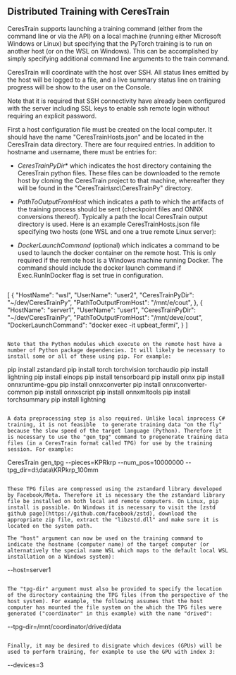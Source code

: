 ## Distributed Training with CeresTrain

CeresTrain supports launching a training command (either from the command line or via the API) on a local machine (running either Microsoft Windows or Linux) but specifying that the PyTorch training is to run on another host (or on the WSL on Windows). This can be accomplished by simply specifying additional command line arguments to the train command.

CeresTrain will coordinate with the host over SSH. All status lines emitted by the host will be logged to a file, and a live summary status line on training progress will be show to the user on the Console. 

Note that it is required that SSH connectivity have already been configured with the server including SSL keys to enable ssh remote login without requiring an explicit password.

First a host configuration file must be created on the local computer. It should have the name "CeresTrainHosts.json" and be located in the CeresTrain data directory. There are four required entries. In addition to hostname and username, there must be entries for:
* *CeresTrainPyDir** which indicates the host directory containing the CeresTrain python files. These files can be downloaded to the remote host by cloning the CeresTrain project to that machine, whereafter they will be found in the "CeresTrain\src\CeresTrainPy" directory. 

* *PathToOutputFromHost* which indicates a path to which the artifacts of the training process should be sent (checkpoint files and ONNX conversions thereof). Typically a path the local CeresTrain output directory is used. Here is an example CeresTrainHosts.json file specifying two hosts (one WSL and one a true remote Linux server):

* *DockerLaunchCommand* (optional) which indicates a command to be used to launch the docker container on the remote host. This is only required if the remote host is a Windows machine running Docker. The command should include the docker launch command if Exec.RunInDocker flag is set true in configuration.
```
```
[
  {
    "HostName": "wsl",
    "UserName": "user2",
    "CeresTrainPyDir": "~/dev/CeresTrainPy",
    "PathToOutputFromHost": "/mnt/e/cout",
  },
    {
    "HostName": "server1",
    "UserName": "user1",
    "CeresTrainPyDir": "~/dev/CeresTrainPy",
    "PathToOutputFromHost": "/mnt/deve/cout",
    "DockerLaunchCommand": "docker exec -it upbeat_fermi",
  }
]
``` 

Note that the Python modules which execute on the remote host have a number of Python package dependencies. It will likely be necessary to install some or all of these using pip. For example:
```
pip install zstandard
pip install torch torchvision torchaudio
pip install lightning
pip install einops
pip install tensorboard
pip install onnx
pip install onnxruntime-gpu
pip install onnxconverter
pip install onnxconverter-common
pip install onnxscript
pip install onnxmltools
pip install torchsummary
pip install lightning
```

A data preprocessing step is also required. Unlike local inprocess C# training, it is not feasible  to generate training data "on the fly" because the slow speed of the target language (Python). Therefore it is necessary to use the "gen_tpg" command to pregenerate training data files (in a CeresTrain format called TPG) for use by the training session. For example:

```
CeresTrain gen_tpg --pieces=KPRkrp --num_pos=10000000 --tpg_dir=d:\data\KRPkrp_100mm
```

These TPG files are compressed using the zstandard library developed by Facebook/Meta. Therefore it is necessary the the zstandard library file be installed on both local and remote computers. On Linux, pip install is possible. On Windows it is necessary to visit the [zstd github page](https://github.com/facebook/zstd), download the appropriate zip file, extract the "libzstd.dll" and make sure it is located on the system path.

The "host" argument can now be used on the training command to indicate the hostname (computer name) of the target computer (or alternatively the special name WSL which maps to the default local WSL installation on a Windows system):
```
--host=server1
```

The "tpg-dir" argument must also be provided to specify the location of the directory containing the TPG files (from the perspective of the host system). For example, the following assumes that the host computer has mounted the file system on the which the TPG files were generated ("coordinator" in this example) with the name "drived":
```
--tpg-dir=/mnt/coordinator/drived/data
```

Finally, it may be desired to disignate which devices (GPUs) will be used to perform training, for example to use the GPU with index 3:
```
--devices=3
```

